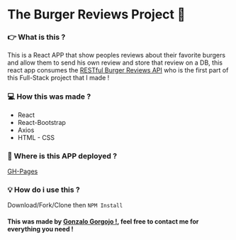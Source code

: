 # The Burger Reviews Project :hamburger:

### 👉 What is this ?

This is a React APP that show peoples reviews about their favorite burgers and allow them to send his own review and store that review on a DB, this react app consumes the [RESTful Burger Reviews API](https://burgers-reviews.herokuapp.com/) who is the first part of this Full-Stack project that I made !

### :computer: How this was made ?

- React
- React-Bootstrap
- Axios
- HTML - CSS

### :floppy_disk: Where is this APP deployed ?

[GH-Pages](https://gonzalogorgojo.github.io/BurgerProject_FrontEnd)

### :bulb: How do i use this ?

Download/Fork/Clone then `NPM Install`<br>

#### This was made by [Gonzalo Gorgojo !](https://www.linkedin.com/in/gonzalogorgojo/), feel free to contact me for everything you need !
